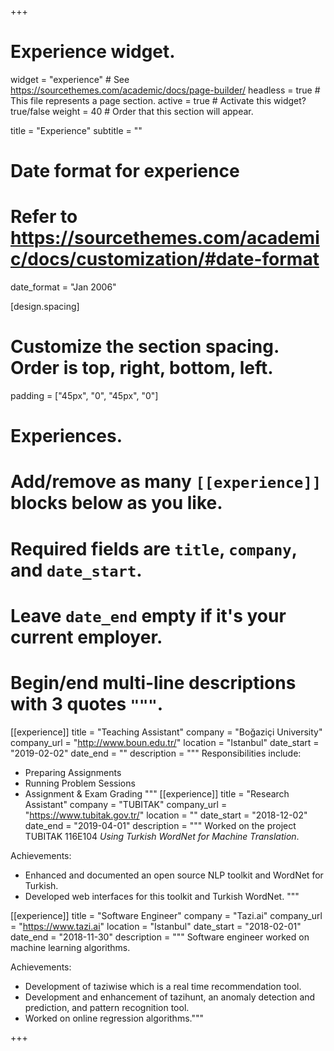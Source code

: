 +++
# Experience widget.
widget = "experience"  # See https://sourcethemes.com/academic/docs/page-builder/
headless = true  # This file represents a page section.
active = true  # Activate this widget? true/false
weight = 40  # Order that this section will appear.

title = "Experience"
subtitle = ""

# Date format for experience
#   Refer to https://sourcethemes.com/academic/docs/customization/#date-format
date_format = "Jan 2006"

[design.spacing]
  # Customize the section spacing. Order is top, right, bottom, left.
  padding = ["45px", "0", "45px", "0"]

# Experiences.
#   Add/remove as many `[[experience]]` blocks below as you like.
#   Required fields are `title`, `company`, and `date_start`.
#   Leave `date_end` empty if it's your current employer.
#   Begin/end multi-line descriptions with 3 quotes `"""`.
[[experience]]
  title = "Teaching Assistant"
  company = "Boğaziçi University"
  company_url = "http://www.boun.edu.tr/"
  location = "Istanbul"
  date_start = "2019-02-02"
  date_end = ""
  description = """
  Responsibilities include:

  * Preparing Assignments
  * Running Problem Sessions
  * Assignment & Exam Grading
  """
[[experience]]
  title = "Research Assistant"
  company = "TUBITAK"
  company_url = "https://www.tubitak.gov.tr/"
  location = ""
  date_start = "2018-12-02"
  date_end = "2019-04-01"
  description = """
  Worked on the project TUBITAK 116E104 *Using Turkish WordNet for Machine Translation*. 

  Achievements:

  * Enhanced and documented an open source NLP toolkit and WordNet for Turkish.
  * Developed web interfaces for this toolkit and Turkish WordNet. 
  """

[[experience]]
  title = "Software Engineer"
  company = "Tazi.ai"
  company_url = "https://www.tazi.ai"
  location = "Istanbul"
  date_start = "2018-02-01"
  date_end = "2018-11-30"
  description = """
  Software engineer worked on machine learning algorithms.
  
  Achievements:

  * Development of taziwise which is a real time recommendation tool.
  * Development and enhancement of tazihunt, an anomaly detection and prediction, and pattern recognition tool.
  * Worked on online regression algorithms."""


+++
